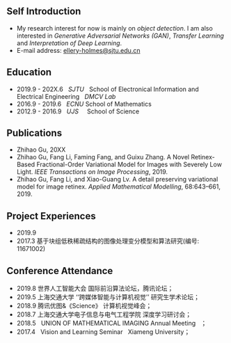 ## Self Introduction
- My research interest for now is mainly on _object detection_. I am also interested in _Generative Adversarial Networks (GAN)_, _Transfer Learning_ and _Interpretation of Deep Learning_.  
- E-mail address: ellery-holmes@sjtu.edu.cn

## Education
- 2019.9 - 202X.6 &nbsp;   _SJTU_ &nbsp; School of Electronical Information and Electrical Engineering &nbsp;  _DMCV Lab_  
- 2016.9 - 2019.6 &nbsp;   _ECNU_         School of Mathematics
- 2012.9 - 2016.9 &nbsp;   _UJS_  &nbsp;&nbsp;&nbsp; School of Science

## Publications
* Zhihao Gu,   20XX  
* Zhihao Gu, Fang Li, Faming Fang, and Guixu Zhang. A Novel Retinex-Based Fractional-Order Variational Model for Images with Severely Low Light. *IEEE Transactions on Image Processing*, 2019.  
* Zhihao Gu, Fang Li, and Xiao-Guang Lv. A detail preserving variational model for image retinex. *Applied Mathematical Modelling*, 68:643–661, 2019.

## Project Experiences
- 2019.9  
- 2017.3  基于块组低秩稀疏结构的图像处理变分模型和算法研究(编号: 11671002)

## Conference Attendance
- 2019.8  世界人工智能大会 国际前沿算法论坛，腾讯论坛；  
- 2019.5 上海交通大学 ‘‘跨媒体智能与计算机视觉’’ 研究生学术论坛；  
- 2018.9 腾讯优图&《Science》 计算机视觉峰会；  
- 2018.7 上海交通大学电子信息与电气工程学院 深度学习研讨会；  
- 2018.5 &nbsp; UNION OF MATHEMATICAL IMAGING Annual Meeting &nbsp; ；  
- 2017.4 &nbsp; Vision and Learning Seminar &nbsp; Xiameng University；  



